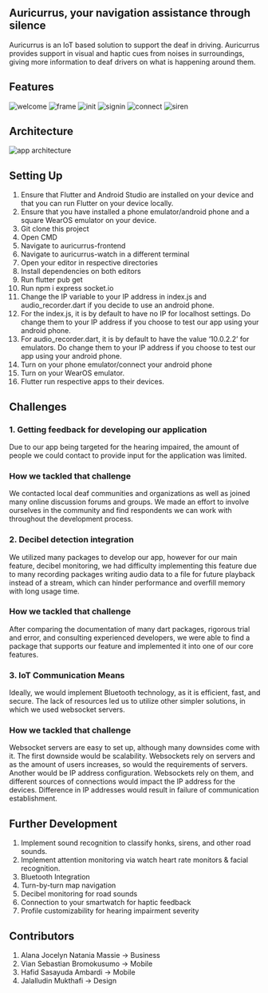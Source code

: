 ## Auricurrus, your navigation assistance through silence
Auricurrus is an IoT based solution to support the deaf in driving. Auricurrus provides support in 
visual and haptic cues from noises in surroundings, giving more information to deaf drivers on what is happening around them.

## Features
![welcome](images/welcome.png?raw=true "welcome")
![frame](images/frames.png?raw=true "frame")
![init](images/init.png?raw=true "init")
![signin](images/signin.png?raw=true "singin")
![connect](images/connect.png?raw=true "connect")
![siren](images/siren.png?raw=true "siren")


## Architecture
![app architecture](images/architecuture.png?raw=true "Architecure")

## Setting Up 
1. Ensure that Flutter and Android Studio are installed on your device and that you can run Flutter on your device locally. 
2. Ensure that you have installed a phone emulator/android phone and a square WearOS emulator on your device. 
3. Git clone this project 
4. Open CMD
5. Navigate to auricurrus-frontend
6. Navigate to auricurrus-watch in a different terminal
7. Open your editor in respective directories
8. Install dependencies on both editors
9. Run flutter pub get
10. Run npm i express socket.io
11. Change the IP variable to your IP address in index.js and audio_recorder.dart if you decide to use an android phone.
12. For the index.js, it is by default to have no IP for localhost settings. Do change them to your IP address if you choose to test our app using your android phone.
13. For audio_recorder.dart, it is by default to have the value ‘10.0.2.2’ for emulators. Do change them to your IP address if you choose to test our app using your android phone. 
14. Turn on your phone emulator/connect your android phone
15. Turn on your WearOS emulator.
16. Flutter run respective apps to their devices. 

## Challenges
### 1. Getting feedback for developing our application
Due to our app being targeted for the hearing impaired, the amount of people we could contact to provide input for the application was limited.

### How we tackled that challenge

We contacted local deaf communities and organizations as well as joined many online discussion forums and groups. We made an effort to involve ourselves in the community and find respondents we can work with throughout the development process.

### 2. Decibel detection integration
We utilized many packages to develop our app, however for our main feature, decibel monitoring, we had difficulty implementing this feature due to many recording packages writing audio data to a file for future playback instead of a stream, which can hinder performance and overfill memory with long usage time.

### How we tackled that challenge
After comparing the documentation of many dart packages, rigorous trial and error, and consulting experienced developers, we were able to find a package that supports our feature and implemented it into one of our core features.

### 3. IoT Communication Means
Ideally, we would implement Bluetooth technology, as it is efficient, fast, and secure. The lack of resources led us to utilize other simpler solutions, in which we used websocket servers.

### How we tackled that challenge
Websocket servers are easy to set up, although many downsides come with it. The first downside would be scalability. Websockets rely on servers and as the amount of users increases, so would the requirements of servers. Another would be IP address configuration. Websockets rely on them, and different sources of connections would impact the IP address for the devices. Difference in IP addresses would result in failure of communication establishment.

## Further Development
1. Implement sound recognition to classify honks, sirens, and other road sounds.
2. Implement attention monitoring via watch heart rate monitors & facial recognition.
3. Bluetooth Integration
4. Turn-by-turn map navigation
5. Decibel monitoring for road sounds
6. Connection to your smartwatch for haptic feedback
7. Profile customizability for hearing impairment severity

## Contributors
1. Alana Jocelyn Natania Massie → Business
2. Vian Sebastian Bromokusumo → Mobile
3. Hafid Sasayuda Ambardi → Mobile
4. Jalalludin Mukthafi → Design


